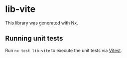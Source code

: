 # lib-vite

This library was generated with [Nx](https://nx.dev).

## Running unit tests

Run `nx test lib-vite` to execute the unit tests via [Vitest](https://vitest.dev/).
